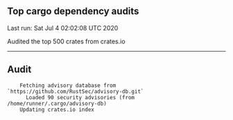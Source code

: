 Top cargo dependency audits
----


Last run:   Sat Jul  4 02:02:08 UTC 2020

Audited the top 500 crates from crates.io

----

## Audit

```
    Fetching advisory database from `https://github.com/RustSec/advisory-db.git`
      Loaded 90 security advisories (from /home/runner/.cargo/advisory-db)
    Updating crates.io index
```
